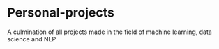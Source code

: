 # Personal-projects
A culmination of all projects made in the field of machine learning, data science and NLP
